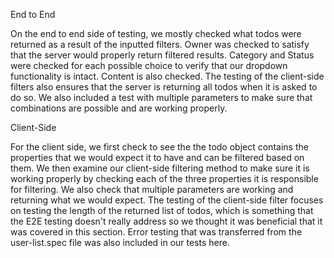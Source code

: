 End to End

On the end to end side of testing, we mostly checked what todos were returned
as a result of the inputted filters. Owner was checked to satisfy that the server
would properly return filtered results. Category and Status were checked for each
possible choice to verify that our dropdown functionality is intact. Content
is also checked. The testing of the client-side filters also ensures that the
server is returning all todos when it is asked to do so. We also included a test
with multiple parameters to make sure that combinations are possible and are
working properly.

Client-Side

For the client side, we first check to see the the todo object contains the
properties that we would expect it to have and can be filtered based on them.
We then examine our client-side filtering method to make sure it is working
properly by checking each of the three properties it is responsible for 
filtering. We also check that multiple parameters are working and returning what we would
expect. The testing of the client-side filter focuses on testing the length of
the returned list of todos, which is something that the E2E testing doesn't
really address so we thought it was beneficial that it was covered in this section.
Error testing that was transferred from the user-list.spec file was also included
in our tests here.
